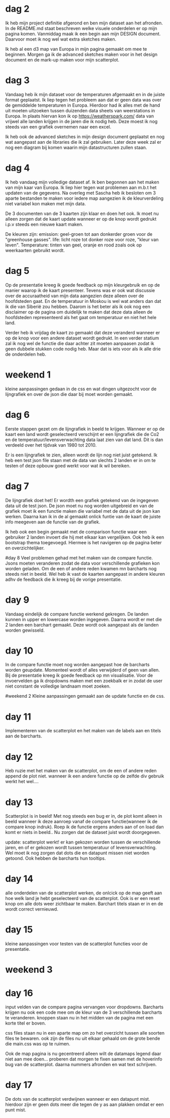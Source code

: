# dag 2
Ik heb mijn project definitie afgerond en ben mijn dataset aan het afronden.
In de README.md staat beschreven welke visuele onderdelen er op mijn pagina komen.
Vanmiddag maak ik een begin aan mijn DESIGN document. Daarvoor moet ik
nog wel wat extra sketches maken.

Ik heb al een d3 map van Europa in mijn pagina gemaakt om mee te beginnen.
Morgen ga ik de advanced sketches maken voor in het design document en de mark-up
maken voor mijn scatterplot.

# dag 3
Vandaag heb ik mijn dataset voor de temperaturen afgemaakt en in de juiste format
geplaatst. Ik liep tegen het probleem aan dat er geen data was over de gemiddelde
temperaturen in Europa. Hierdoor had ik alles met de hand uit moeten uitzoeken
tussen duizenden data sheets van weerstations in Europa. In plaats hiervan kon ik
op https://weatherspark.com/ data van vrijwel alle landen krijgen in de jaren die
ik nodig heb. Deze moest ik nog steeds van een grafiek overnemen naar een excel.

Ik heb ook de advanced sketches in mijn design document geplaatst en nog wat
aangepast aan de libraries die ik zal gebruiken. Later deze week zal er nog
een diagram bij komen waarin mijn datastructuren zullen staan.

# dag 4
Ik heb vandaag mijn volledige dataset af. Ik ben begonnen aan het maken van mijn
kaar van Europa. Ik liep hier tegen wat problemen aan m.b.t het updaten van de
gegevens. Na overleg met Sascha heb ik besloten om 3 aparte bestanden te maken
voor iedere map aangezien ik de kleurverdeling niet variabel kon maken met mijn data.

De 3 documenten van de 3 kaarten zijn klaar en doen het ook. Ik moet nu alleen
zorgen dat de kaart update wanneer er op de knop wordt gedrukt i.p.v steeds een
nieuwe kaart maken.

De kleuren zijn:
emission: geel-groen tot aan donkerder groen voor de "greenhouse gasses".
life: licht roze tot donker roze voor roze, "kleur van leven".
Temperature: tinten van geel, oranje en rood zoals ook op weerkaarten gebruikt wordt.

# dag 5
Op de presentatie kreeg ik goede feedback op mijn kleurgebruik en op de manier waarop
ik de kaart presenteer. Tevens was er ook wat discussie over de accuraatheid van
mijn data aangezien deze alleen over de hoofdsteden gaat. En de temperatuur in
Moskou is wel wat anders dan dat ik die van Siberië zou hebben. Daarom is het beter
als ik ook nog een disclaimer op de pagina om duidelijk te maken dat deze data alleen
de hoofdsteden representeerd als het gaat om temperatuur en niet het hele land.

Verder heb ik vrijdag de kaart zo gemaakt dat deze veranderd wanneer er op de knop voor
een andere dataset wordt gedrukt. In een verder statium zal ik nog wel de functie
die daar achter zit moeten aanpaasen zodat ik geen dubbele stukken code nodig heb.
Maar dat is iets voor als ik alle drie de onderdelen heb.

# weekend 1
kleine aanpassingen gedaan in de css en wat dingen uitgezocht voor de lijngrafiek en
over de json die daar bij moet worden gemaakt.

# dag 6
Eerste stappen gezet om de lijngrafiek in beeld te krijgen. Wanneer er op de kaart een
land wordt geselecteerd verschijnt er een lijngrafiek die de Co2 en de temperatuur/levensverwachting
data laat zien van dat land. Dit is dan verdeeld over het tijdvak van 1980 tot 2010.

Er is een lijngrafiek te zien, alleen wordt de lijn nog niet juist getekend. Ik heb
een test json file staan met de data van slechts 2 landen er in om te testen of deze
opbouw goed werkt voor wat ik wil bereiken.

# dag 7
De lijngrafiek doet het! Er wordth een grafiek getekend van de ingegeven data uit de
test json. De json moet nu nog worden uitgebreid en van de grafiek moet ik een
functie maken die variabel met de data uit de json kan werken. Daarna kan ik in de
al gemaakt onlick funtie van de kaart de juiste info meegeven aan de functie van de grafiek.

Ik heb ook een begin gemaakt met de comparison functie waar een gebruiker 2 landen
invoert die hij met elkaar kan vergelijken. Ook heb ik een bootstrap thema toegevoegd.
Hiermee is het navigeren op de pagina beter en overzichtelijker.

#day 8
Veel problemen gehad met het maken van de compare functie. Jsons moeten veranderen
zodat de data voor verschillende grafieken kon worden geladen. Om de een of andere
reden kwamen mn barcharts nog steeds niet in beeld. Wel heb ik vast de kaarten aangepast
in andere kleuren adhv de feedback die ik kreeg bij de vorige presentatie.

# day 9
Vandaag eindelijk de compare functie werkend gekregen. De landen kunnen in upper
en lowercase worden ingegeven. Daarna wordt er met die 2 landen een barchart gemaakt.
Deze wordt ook aangepast als de landen worden gewisseld.

# day 10
In de compare functie moet nog worden aangepast hoe de barcharts worden geupdate.
Momenteel wordt of alles verwijderd of geen van allen. Bij de presentatie kreeg ik
goede feedback op mn visualisatie. Voor de invoervelden ga ik dropdowns maken met een
zoekbalk er in zodat de user niet constant de volledige landnaam moet zoeken.

#weekend 2
Kleine aanpassingen gemaakt aan de update functie en de css.

# day 11
Implementeren van de scatterplot en het maken van de labels aan en titels aan de barcharts.

# day 12
Heb ruzie met het maken van de scatterplot, om de een of andere reden append de plot niet.
wanneer ik een andere functie op de zelfde div gebruik werkt het wel....

# day 13
Scatterplot is in beeld! Met nog steeds een bug er in, de plot komt alleen in beeld
wanneer ik deze aanroep vanaf de compare functie(wanneer ik de compare knop indruk).
Roep ik de functie ergens anders aan of on load dan komt er niets in beeld..
Nu zorgen dat de dataset juist wordt doorgegeven.

update: scatterplot werkt! er kan gekozen worden tussen de verschillende jaren, en
of er gekozen wordt tussen temperatuur of levensverwachting. Wel moet ik nog zorgen
dat dots die en datapunt missen niet worden getoond. Ook hebben de barcharts hun
tooltips.

# day 14
alle onderdelen van de scatterplot werken, de onlcick op de map geeft aan hoe welk
land je hebt geselecteerd van de scatterplot. Ook is er een reset knop om alle dots
weer zichtbaar te maken. Barchart titels staan er in en de wordt correct vernieuwd.

# day 15
kleine aanpassingen voor testen van de scatterplot functies voor de presentatie.

# weekend 3

# day 16
input velden van de compare pagina vervangen voor dropdowns. Barcharts krijgen nu
ook een code mee om de kleur van de 3 verschillende barcharts te veranderen. knoppen
staan nu in het midden van de pagina met een korte titel er boven.

css files staan nu in een aparte map om zo het overzicht tussen alle soorten files
te bewaren. ook zijn de files nu uit elkaar gehaald om de grote bende die main.css was
op te ruimen.

Ook de map pagina is nu gecentreerd alleen wilt de datamaps legend daar niet aan
mee doen... proberen dat morgen te fixen samen met de hoverinfo bug van de
scatterplot. daarna nummers afronden en wat text schrijven.

# day 17
De dots van de scatterplot verdwijnen wanneer er een datapunt mist. hierdoor
zijn er geen dots meer die tegen de y as aan plakken omdat er een punt mist.
